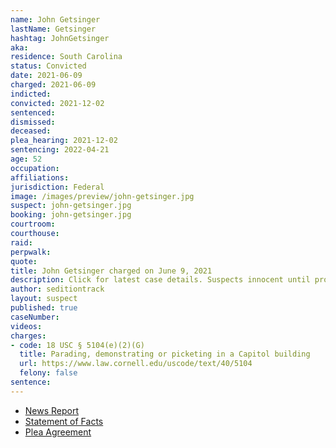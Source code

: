 ```yaml
---
name: John Getsinger
lastName: Getsinger
hashtag: JohnGetsinger
aka:
residence: South Carolina
status: Convicted
date: 2021-06-09
charged: 2021-06-09
indicted:
convicted: 2021-12-02
sentenced:
dismissed:
deceased:
plea_hearing: 2021-12-02
sentencing: 2022-04-21
age: 52
occupation:
affiliations:
jurisdiction: Federal
image: /images/preview/john-getsinger.jpg
suspect: john-getsinger.jpg
booking: john-getsinger.jpg
courtroom:
courthouse:
raid:
perpwalk:
quote:
title: John Getsinger charged on June 9, 2021
description: Click for latest case details. Suspects innocent until proven guilty.
author: seditiontrack
layout: suspect
published: true
caseNumber:
videos:
charges:
- code: 18 USC § 5104(e)(2)(G)
  title: Parading, demonstrating or picketing in a Capitol building
  url: https://www.law.cornell.edu/uscode/text/40/5104
  felony: false
sentence:
---
```

- [News Report](https://www.berkeleyobserver.com/2021/06/15/hanahan-couple-accused-of-taking-part-in-u-s-capitol-riot-arrested/)
- [Statement of Facts](https://www.justice.gov/usao-dc/case-multi-defendant/file/1453436/download)
- [Plea Agreement](https://www.justice.gov/usao-dc/case-multi-defendant/file/1453431/download)

